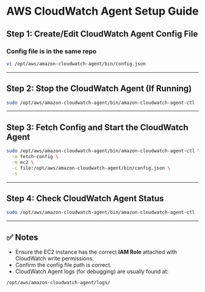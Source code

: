 
# AWS CloudWatch Agent Setup Guide

## Step 1: Create/Edit CloudWatch Agent Config File

### Config file is in the same repo

```bash
vi /opt/aws/amazon-cloudwatch-agent/bin/config.json
```

---

## Step 2: Stop the CloudWatch Agent (If Running)

```bash
sudo /opt/aws/amazon-cloudwatch-agent/bin/amazon-cloudwatch-agent-ctl -a stop
```

---

## Step 3: Fetch Config and Start the CloudWatch Agent

```bash
sudo /opt/aws/amazon-cloudwatch-agent/bin/amazon-cloudwatch-agent-ctl \
  -a fetch-config \
  -m ec2 \
  -c file:/opt/aws/amazon-cloudwatch-agent/bin/config.json \
  -s
```

---

## Step 4: Check CloudWatch Agent Status

```bash
sudo /opt/aws/amazon-cloudwatch-agent/bin/amazon-cloudwatch-agent-ctl -a status
```

---

## ✅ Notes

- Ensure the EC2 instance has the correct **IAM Role** attached with CloudWatch write permissions.
- Confirm the config file path is correct.
- CloudWatch Agent logs (for debugging) are usually found at:

```bash
/opt/aws/amazon-cloudwatch-agent/logs/
```
